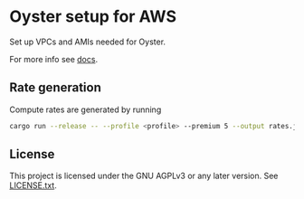 # Oyster setup for AWS

Set up VPCs and AMIs needed for Oyster.

For more info see [docs](https://docs.marlin.org/docs/category/quickstart---providers).

## Rate generation

Compute rates are generated by running
```bash
cargo run --release -- --profile <profile> --premium 5 --output rates.json
```

## License

This project is licensed under the GNU AGPLv3 or any later version. See [LICENSE.txt](./LICENSE.txt).
